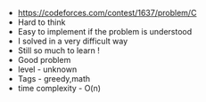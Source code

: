 * https://codeforces.com/contest/1637/problem/C
* Hard to think
* Easy to implement if the problem is understood
* I solved in a very difficult way
* Still so much to learn !
* Good problem
* level - unknown
* Tags - greedy,math
* time complexity - O(n)

